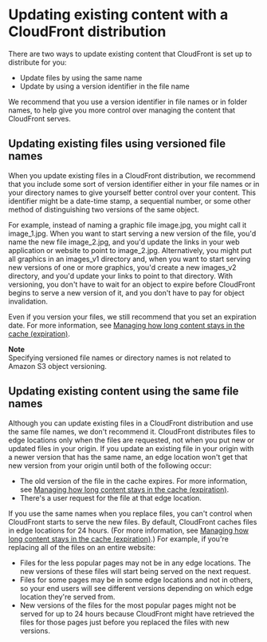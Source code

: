 # Updating existing content with a CloudFront distribution<a name="UpdatingExistingObjects"></a>

There are two ways to update existing content that CloudFront is set up to distribute for you: 
+ Update files by using the same name
+ Update by using a version identifier in the file name

We recommend that you use a version identifier in file names or in folder names, to help give you more control over managing the content that CloudFront serves\.

## Updating existing files using versioned file names<a name="ReplacingObjects"></a>

When you update existing files in a CloudFront distribution, we recommend that you include some sort of version identifier either in your file names or in your directory names to give yourself better control over your content\. This identifier might be a date\-time stamp, a sequential number, or some other method of distinguishing two versions of the same object\. 

For example, instead of naming a graphic file image\.jpg, you might call it image\_1\.jpg\. When you want to start serving a new version of the file, you'd name the new file image\_2\.jpg, and you'd update the links in your web application or website to point to image\_2\.jpg\. Alternatively, you might put all graphics in an images\_v1 directory and, when you want to start serving new versions of one or more graphics, you'd create a new images\_v2 directory, and you'd update your links to point to that directory\. With versioning, you don't have to wait for an object to expire before CloudFront begins to serve a new version of it, and you don't have to pay for object invalidation\.

Even if you version your files, we still recommend that you set an expiration date\. For more information, see [Managing how long content stays in the cache \(expiration\)](Expiration.md)\.

**Note**  
Specifying versioned file names or directory names is not related to Amazon S3 object versioning\.

## Updating existing content using the same file names<a name="ReplacingObjectsSameName"></a>

Although you can update existing files in a CloudFront distribution and use the same file names, we don't recommend it\. CloudFront distributes files to edge locations only when the files are requested, not when you put new or updated files in your origin\. If you update an existing file in your origin with a newer version that has the same name, an edge location won't get that new version from your origin until both of the following occur:
+ The old version of the file in the cache expires\. For more information, see [Managing how long content stays in the cache \(expiration\)](Expiration.md)\.
+ There's a user request for the file at that edge location\.

If you use the same names when you replace files, you can't control when CloudFront starts to serve the new files\. By default, CloudFront caches files in edge locations for 24 hours\. \(For more information, see [Managing how long content stays in the cache \(expiration\)](Expiration.md)\.\) For example, if you're replacing all of the files on an entire website:
+ Files for the less popular pages may not be in any edge locations\. The new versions of these files will start being served on the next request\.
+ Files for some pages may be in some edge locations and not in others, so your end users will see different versions depending on which edge location they're served from\.
+ New versions of the files for the most popular pages might not be served for up to 24 hours because CloudFront might have retrieved the files for those pages just before you replaced the files with new versions\.